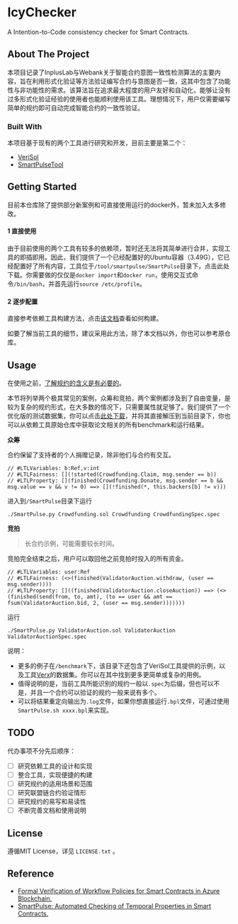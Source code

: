 # IcyChecker
A Intention-to-Code consistency checker for  Smart Contracts.

## About The Project

本项目记录了InplusLab与Webank关于智能合约意图一致性检测算法的主要内容，旨在利用形式化验证等方法验证编写合约与意图是否一致，这其中包含了功能性与非功能性的需求。该算法旨在追求最大程度的用户友好和自动化，能够让没有过多形式化验证经验的使用者也能顺利使用该工具。理想情况下，用户仅需要编写简单的规约即可自动完成智能合约的一致性验证。

### Built With

本项目基于现有的两个工具进行研究和开发，目前主要是第二个：

* [VeriSol](https://github.com/utopia-group/verisol)
* [SmartPulseTool](https://github.com/utopia-group/SmartPulseTool/tree/master)

## Getting Started

目前本仓库除了提供部分新案例和可直接使用运行的docker外，暂未加入太多修改。

#### 1 直接使用

由于目前使用的两个工具有较多的依赖项，暂时还无法将其简单进行合并，实现工具的即插即用。因此，我们提供了一个已经配置好的Ubuntu容器（3.49G），它已经配置好了所有内容，工具位于`/tool/smartpulse/SmartPulse`目录下，点击此处下载。你需要做的仅仅是`docker import`和`docker run`，使用交互式命令`/bin/bash`，并首先运行`source /etc/profile`。

#### 2 逐步配置

直接参考依赖工具构建方法，点击[该文档](originBuild.md)查看如何构建。

如要了解当前工具的细节，建议采用此方法，除了本文档以外，你也可以参考原仓库。

## Usage

在使用之前，[了解规约的含义是有必要的](spec.md)。

本节将列举两个极其常见的案例，众筹和竞拍，两个案例都涉及到了自由变量，是较为复杂的规约形式，在大多数的情况下，只需要属性就足够了。我们提供了一个优化版的测试数据集，你可以点击[此处下载](https://github.com/VeriInplus/Solidity-Verification-Dataset/releases/download/version/data.zip)，并将其直接解压到当前目录下，你也可以从依赖工具原始仓库中获取论文相关的所有benchmark和运行结果。

**众筹**

合约保留了支持者的个人捐赠记录，除非他们与合约有交互。

```
// #LTLVariables: b:Ref,v:int
// #LTLFairness: [](!started(Crowdfunding.Claim, msg.sender == b))
// #LTLProperty: [](finished(Crowdfunding.Donate, msg.sender == b && msg.value == v && v != 0) ==> [](!finished(*, this.backers[b] != v))) 
```

进入到`/SmartPulse`目录下运行

```shell
./SmartPulse.py Crowdfunding.sol Crowdfunding CrowdfundingSpec.spec
```

**竞拍**

> 长合约示例，可能需要较长时间。

竞拍完全结束之后，用户可以取回他之前竞拍时投入的所有资金。	

```
// #LTLVariables: user:Ref
// #LTLFairness: (<>(finished(ValidatorAuction.withdraw, (user == msg.sender))))
// #LTLProperty: []((finished(ValidatorAuction.closeAuction)) ==> (<>(finished(send(from, to, amt), (to == user && amt == fsum(ValidatorAuction.bid, 2, (user == msg.sender)))))))
```

运行

```shell
./SmartPulse.py ValidatorAuction.sol ValidatorAuction ValidatorAuctionSpec.spec 
```

说明：

- 更多的例子在`/benchmark`下，该目录下还包含了VeriSol工具提供的示例，以及工具[Verx](https://github.com/eth-sri/verx-benchmarks)的数据集。你可以在其中找到更多更简单或复杂的用例。
- 值得说明的是，当前工具所能识别的规约一般以`.spec`为后缀，但也可以不是，并且一个合约可以验证的规约一般来说有多个。
- 可以将结果重定向输出为`.log`文件，如果你想直接运行`.bpl`文件，可通过使用`SmartPulse.sh xxxx.bpl`来实现。

## TODO

代办事项不分先后顺序：

- [ ] 研究依赖工具的设计和实现
- [ ] 整合工具，实现便捷的构建
- [ ] 研究规约的适用场景和范围
- [ ] 研究联盟链合约验证情形
- [ ] 研究规约的易写和易读性
- [ ] 不断完善文档和使用说明

## License

遵循MIT License，详见 `LICENSE.txt` 。
## Reference

* [Formal Verification of Workflow Policies for Smart Contracts in Azure Blockchain.](https://doi.org/10.1007/978-3-030-41600-3_7)
* [SmartPulse: Automated Checking of Temporal Properties in Smart Contracts.](https://doi.org/10.1109/SP40001.2021.00085)
